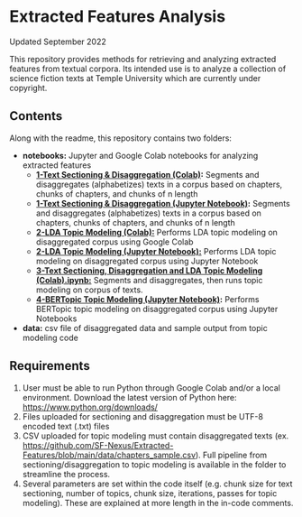 # Extracted Features Analysis

Updated September 2022

This repository provides methods for retrieving and analyzing extracted features from textual corpora. Its intended use is to analyze a collection of science fiction texts at Temple University which are currently under copyright. 

## Contents
Along with the readme, this repository contains two folders: 
- **notebooks:** Jupyter and Google Colab notebooks for analyzing extracted features
  - **[1-Text Sectioning & Disaggregation (Colab)](https://github.com/SF-Nexus/Extracted-Features/blob/main/notebooks/1-Text%20Sectioning%20%26%20Disaggregation%20(Colab).ipynb):** Segments and disaggregates (alphabetizes) texts in a corpus based on chapters, chunks of chapters, and chunks of n length
   - **[1-Text Sectioning & Disaggregation (Jupyter Notebook)](https://github.com/SF-Nexus/extracted-features/blob/main/notebooks/1-Text%20Sectioning%20%26%20Disaggregation%20(Jupyter%20Notebook).ipynb):** Segments and disaggregates (alphabetizes) texts in a corpus based on chapters, chunks of chapters, and chunks of n length
  - **[2-LDA Topic Modeling (Colab):](https://github.com/SF-Nexus/extracted-features/blob/main/notebooks/2-LDA%20Topic%20Modeling%20(Colab).ipynb)**  Performs LDA topic modeling on disaggregated corpus using Google Colab
  - **[2-LDA Topic Modeling (Jupyter Notebook):](https://github.com/SF-Nexus/extracted-features/blob/main/notebooks/2-LDA%20Topic%20Modeling%20(Jupyter%20Notebook).ipynb)**  Performs LDA topic modeling on disaggregated corpus using Jupyter Notebook
  - **[3-Text Sectioning, Disaggregation and LDA Topic Modeling (Colab).ipynb:](https://github.com/SF-Nexus/extracted-features/blob/main/notebooks/3-Text%20Sectioning%2C%20Disaggregation%20and%20LDA%20Topic%20Modeling%20(Colab).ipynb)** Segments and disaggregates, then runs topic modeling on corpus of texts. 
  - **[4-BERTopic Topic Modeling (Jupyter Notebook)](https://github.com/SF-Nexus/Extracted-Features/blob/main/notebooks/1-Text%20Sectioning%20%26%20Disaggregation%20(Colab).ipynb):** Performs BERTopic topic modeling on disaggregated corpus using Jupyter Notebooks
- **data:**  csv file of disaggregated data and sample output from topic modeling code

## Requirements
1. User must be able to run Python through Google Colab and/or a local environment. Download the latest version of Python here: https://www.python.org/downloads/ 
2. Files uploaded for sectioning and disaggregation must be UTF-8 encoded text (.txt) files 
3. CSV uploaded for topic modeling must contain disaggregated texts (ex. https://github.com/SF-Nexus/Extracted-Features/blob/main/data/chapters_sample.csv). Full pipeline from sectioning/disaggregation to topic modeling is available in the folder to streamline the process. 
4. Several parameters are set within the code itself (e.g. chunk size for text sectioning, number of topics, chunk size, iterations, passes for topic modeling). These are explained at more length in the in-code comments. 
